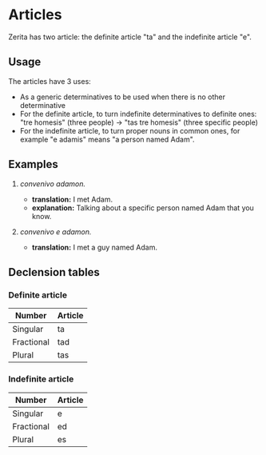 # Articles

Zerita has two article: the definite article "ta" and the indefinite article "e".

## Usage

The articles have 3 uses:

- As a generic determinatives to be used when there is no other determinative
- For the definite article, to turn indefinite determinatives to definite ones: "tre homesis" (three people) -> "tas tre homesis" (three specific people)
- For the indefinite article, to turn proper nouns in common ones, for example "e adamis" means "a person named Adam".

## Examples

1.  _convenivo adamon._

    - **translation:** I met Adam.
    - **explanation:** Talking about a specific person named Adam that you know.

1.  _convenivo e adamon._

    - **translation:** I met a guy named Adam.

## Declension tables

### Definite article

| Number     | Article |
| ---------- | ------- |
| Singular   | ta      |
| Fractional | tad     |
| Plural     | tas     |

### Indefinite article

| Number     | Article |
| ---------- | ------- |
| Singular   | e       |
| Fractional | ed      |
| Plural     | es      |
